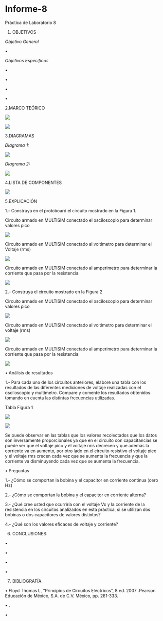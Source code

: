 # Informe-8
Práctica de Laboratorio 8

1. OBJETIVOS

_Objetivo General_

•  


_Objetivos Específicos_

• 

• 

• 

• 


2.MARCO TEÓRICO

![](img/marco1.jpg)

![](img/marco2.jpg)

3.DIAGRAMAS

_Diagrama 1:_

![](img/diagrama1.jpg)

_Diagrama 2:_

![](img/diagrama2.jpg)

4.LISTA DE COMPONENTES

![](img/componentes.jpg)

5.EXPLICACIÓN 

1.- Construya en el protoboard el circuito mostrado en la Figura 1.

Circuito  armado en MULTISIM conectado el osciloscopio para determinar valores pico

![](https://github.com/andressanttos/Informe-8/blob/main/img/circuito1.png)

Circuito armado en MULTISIM conectado al voltimetro para determinar el Voltaje (rms)

![](https://github.com/andressanttos/Informe-8/blob/main/img/circuito1.1.png)

Circuito armado en MULTISIM conectado al amperimetro para determinar la corriente que pasa por la resistencia

![](https://github.com/andressanttos/Informe-8/blob/main/img/circuito1.2.png)

2.- Construya el circuito mostrado en la Figura 2

Circuito armado en MULTISIM conectado el osciloscopio para determinar valores pico

![](https://github.com/andressanttos/Informe-8/blob/main/img/circuito2.png)

Circuito armado en MULTISIM conectado al voltimetro para determinar el voltaje (rms)

![](https://github.com/andressanttos/Informe-8/blob/main/img/circuito2.1.png)

Circuito armado en MULTISIM conectado al amperimetro para determinar la corriente que pasa por la resistencia

![](https://github.com/andressanttos/Informe-8/blob/main/img/circuito2.2.png)

•	Análisis de resultados

1.- Para cada uno de los circuitos anteriores, elabore una tabla con los resultados de las
diferentes mediciones de voltaje realizadas con el osciloscopio y multímetro. Compare y
comente los resultados obtenidos tomando en cuenta las distintas frecuencias utilizadas.

Tabla Figura 1

![](https://github.com/andressanttos/Informe-8/blob/main/img/tabla1.png)

![](https://github.com/andressanttos/Informe-8/blob/main/img/tabla2.png)

Se puede observar en las tablas que los valores recolectados que los datos son inversamente proporcionales ya que en el circuito con capacitancias  se puede ver que el voltaje  pico y el voltaje rms decrecen y que además la corriente va en aumento, por otro lado en el circuito resistivo el voltaje pico y el voltaje rms  crecen cada vez que se aumenta la frecuencia  y que la corriente  va disminuyendo cada vez que se aumenta la frecuencia.

•	Preguntas

1.- ¿Cómo se comportan la bobina y el capacitor en corriente continua (cero Hz)

2.- ¿Cómo se comportan la bobina y el capacitor en corriente alterna?

3.- ¿Qué cree usted que ocurriría con el voltaje Vo y la corriente de la resistencia en los
circuitos analizados en esta práctica, si se utilizan dos bobinas o dos capacitores de valores
distintos?


4.- ¿Qué son los valores eficaces de voltaje y corriente?



6. CONCLUSIONES:

•	

• 

• 

• 

 
7. BIBLIOGRAFÍA

• Floyd Thomas L, “Principios de Circuitos Eléctricos”, 8 ed. 2007 .Pearson Educación de México, S.A. de C.V. México, pp. 281-333.

• .

• 
